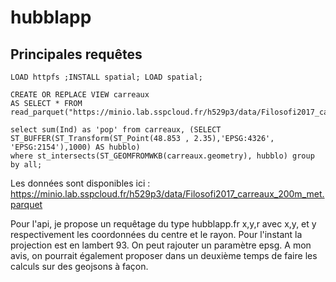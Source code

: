 # hubblapp


## Principales requêtes

```
LOAD httpfs ;INSTALL spatial; LOAD spatial;

CREATE OR REPLACE VIEW carreaux
AS SELECT * FROM read_parquet("https://minio.lab.sspcloud.fr/h529p3/data/Filosofi2017_carreaux_200m_met.parquet"); 
```


```
select sum(Ind) as 'pop' from carreaux, (SELECT ST_BUFFER(ST_Transform(ST_Point(48.853 , 2.35),'EPSG:4326', 'EPSG:2154'),1000) AS hubblo) 
where st_intersects(ST_GEOMFROMWKB(carreaux.geometry), hubblo) group by all;
```


Les données sont disponibles ici : https://minio.lab.sspcloud.fr/h529p3/data/Filosofi2017_carreaux_200m_met.parquet

Pour l'api, je propose un requêtage du type 
hubblapp.fr x,y,r 
avec x,y, et y respectivement les coordonnées du centre et le rayon. Pour l'instant la projection est en lambert 93. On peut rajouter un paramètre epsg. A mon avis, on pourrait également proposer dans un deuxième temps de faire les calculs sur des geojsons à façon.
